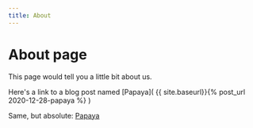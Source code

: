 ```yaml
---
title: About
---
```


# About page

This page would tell you a little bit about us.

Here's a link to a blog post named [Papaya]( {{ site.baseurl}}{% post_url 2020-12-28-papaya %} )

Same, but absolute: [Papaya](/2020/12/28/papaya.html)